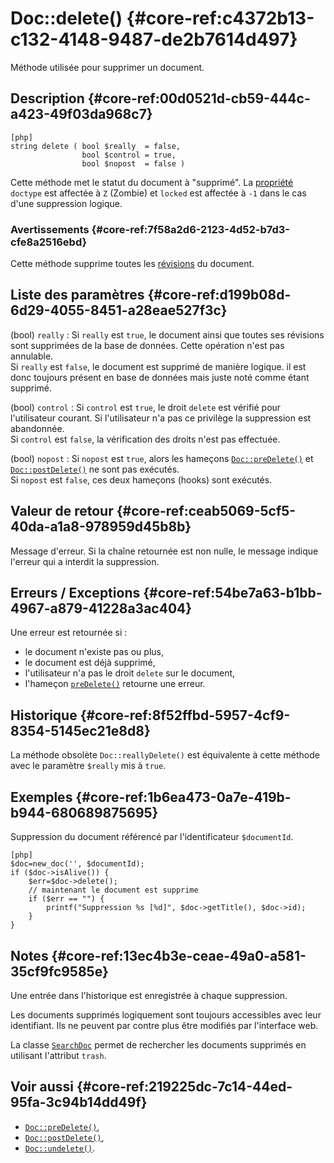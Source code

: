 # Doc::delete() {#core-ref:c4372b13-c132-4148-9487-de2b7614d497}

<div class="short-description" markdown="1">
Méthode utilisée pour supprimer un document.
</div>

## Description {#core-ref:00d0521d-cb59-444c-a423-49f03da968c7}

    [php]
    string delete ( bool $really  = false, 
                    bool $control = true, 
                    bool $nopost  = false )

Cette méthode met le statut du document à "supprimé". La [propriété][docprop]
`doctype` est affectée à `Z` (Zombie) et `locked` est affectée à `-1` dans le
cas d'une suppression logique.

### Avertissements {#core-ref:7f58a2d6-2123-4d52-b7d3-cfe8a2516ebd}

Cette méthode supprime toutes les [révisions][revision] du document.

## Liste des paramètres {#core-ref:d199b08d-6d29-4055-8451-a28eae527f3c}


(bool) `really`
:   Si `really` est `true`, le document ainsi que toutes ses révisions sont 
    supprimées de la base de données. Cette opération n'est pas annulable.  
    Si `really` est `false`, le document est supprimé de manière logique. il
    est donc toujours présent en base de données mais juste noté comme étant
    supprimé.

(bool) `control`
:   Si `control` est `true`, le droit `delete` est vérifié pour l'utilisateur
    courant. Si l'utilisateur n'a pas ce privilège la suppression est abandonnée.  
    Si `control` est `false`, la vérification des droits n'est pas effectuée.


(bool) `nopost`
:   Si `nopost` est `true`, alors les hameçons [`Doc::preDelete()`][docpreDelete]
    et [`Doc::postDelete()`][docpostDelete] ne sont pas exécutés.  
    Si `nopost` est `false`, ces deux hameçons (hooks) sont exécutés.

## Valeur de retour {#core-ref:ceab5069-5cf5-40da-a1a8-978959d45b8b}

Message d'erreur. Si la chaîne retournée est non nulle, le message indique
l'erreur qui a interdit la suppression.

## Erreurs / Exceptions {#core-ref:54be7a63-b1bb-4967-a879-41228a3ac404}

Une erreur est retournée si :

*   le document n'existe pas ou plus,
*   le document est déjà supprimé,
*   l'utilisateur n'a pas le droit `delete` sur le document,
*   l'hameçon [`preDelete()`][docpredelete] retourne une erreur.

## Historique {#core-ref:8f52ffbd-5957-4cf9-8354-5145ec21e8d8}

La méthode obsolète `Doc::reallyDelete()` est équivalente à cette méthode avec
le paramètre `$really` mis à `true`.

## Exemples {#core-ref:1b6ea473-0a7e-419b-b944-680689875695}

Suppression du document référencé par l'identificateur `$documentId`.

    [php]
    $doc=new_doc('', $documentId);
    if ($doc->isAlive()) {
        $err=$doc->delete();
        // maintenant le document est supprime
        if ($err == "") {
            printf("Suppression %s [%d]", $doc->getTitle(), $doc->id);
        }
    }

## Notes {#core-ref:13ec4b3e-ceae-49a0-a581-35cf9fc9585e}

Une entrée dans l'historique est enregistrée à chaque suppression.

Les documents supprimés logiquement sont toujours accessibles avec leur
identifiant. Ils ne peuvent par contre plus être modifiés par l'interface web.

La classe [`SearchDoc`][searchdoc] permet de rechercher les documents supprimés
en utilisant l'attribut `trash`.

## Voir aussi {#core-ref:219225dc-7c14-44ed-95fa-3c94b14dd49f}

*   [`Doc::preDelete()`][docpreDelete],
*   [`Doc::postDelete()`][docpostDelete],
*   [`Doc::undelete()`][undelete].

<!-- links -->
[docstore]:         #core-ref:b8540d13-ece6-4e9e-9b72-6a56bca9da12
[docpostcreated]:   #core-ref:b8f80e6b-a374-4bf4-bc76-47290cd69c45 "Hameçon Doc::postCreated()"
[docpoststore]:     #core-ref:99520a31-0aef-4bc6-b20a-114737059d17 "Hameçon Doc::postStore()"
[docprestore]:      #core-ref:3517da95-82fe-4adb-8bc4-ef49ca55edb0 "Hameçon Doc::preStore()"
[docprecreated]:    #core-ref:e85aa9d4-5e62-4a60-9d1c-f60433301747 "Hameçon Doc::preCreated()"
[docprerefresh]:    #core-ref:580d6be1-6b6a-439b-abd7-34b26cfaf2e5 "Hameçon Doc::preRefresh()"
[docpostrefresh]:   #core-ref:9352c534-3691-41e3-b293-599db8e9a4fd "Hameçon Doc::postRefresh()"
[docpreimport]:     #core-ref:adb6ba8b-15c4-42d3-97dc-1da16c2112ae "Hameçon Doc::preImport()"
[docpostimport]:    #core-ref:9de7e922-150a-416b-b846-b6e195bf0921 "Hameçon Doc::postImport()"
[docpreundelete]:   #core-ref:6ec8e3bc-90d2-4577-9152-a1a1f9341751  "Hameçon Doc::preUndelete()"
[docpostundelete]:  #core-ref:7d851f54-d167-4ecd-bbec-d3670023cc36  "Hameçon Doc::postUndelete()"
[undelete]:         #core-ref:e48b02c7-c684-4f71-a731-ac92064d13ae
[docpostDelete]:    #core-ref:8db8e5e0-b15e-4cfe-a891-66850df15b1e "Hameçon Doc::postDelete()"
[docpreDelete]:     #core-ref:dca7b2bd-fc69-4f6f-ab12-fb0de91dce8c "Hameçon Doc::preDelete()"
[searchdoc]:        #core-ref:a5216d5c-4e0f-4e3c-9553-7cbfda6b3255
[docprop]:          #core-ref:9aa8edfa-2f2a-11e2-aaec-838a12b40353
[revision]:         #core-ref:8c947ef6-8da5-4fca-93cf-897c81ebb53d